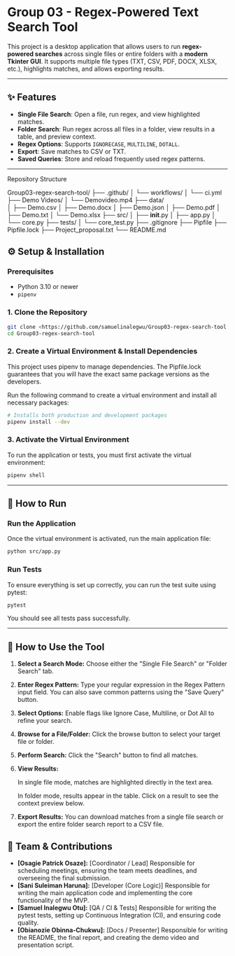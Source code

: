# Group 03 - Regex-Powered Text Search Tool

This project is a desktop application that allows users to run **regex-powered searches** across single files or entire folders with a **modern Tkinter GUI**. It supports multiple file types (TXT, CSV, PDF, DOCX, XLSX, etc.), highlights matches, and allows exporting results.

---

## ✨ Features
- **Single File Search**: Open a file, run regex, and view highlighted matches.  
- **Folder Search**: Run regex across all files in a folder, view results in a table, and preview context.  
- **Regex Options**: Supports `IGNORECASE`, `MULTILINE`, `DOTALL`.  
- **Export**: Save matches to CSV or TXT.  
- **Saved Queries**: Store and reload frequently used regex patterns.  

---

Repository Structure

   Group03-regex-search-tool/
    ├── .github/
    │   └── workflows/
    │       └── ci.yml
    ├── Demo Videos/
    │   └── Demovideo.mp4
    ├── data/         
    │   ├── Demo.csv
    │   ├── Demo.docx
    │   ├── Demo.json
    │   ├── Demo.pdf
    │   ├── Demo.txt
    │   └── Demo.xlsx
    ├── src/
    │   ├── __init__.py
    │   ├── app.py
    │   └── core.py
    ├── tests/
    │   └── core_test.py
    ├── .gitignore
    ├── Pipfile
    ├── Pipfile.lock
    ├── Project_proposal.txt
    └── README.md
     


## ⚙️ Setup & Installation

### Prerequisites

-   Python 3.10 or newer
-   `pipenv`


### 1. Clone the Repository

```bash
git clone <https://github.com/samuelinalegwu/Group03-regex-search-tool.git>
cd Group03-regex-search-tool
```


### 2. Create a Virtual Environment & Install Dependencies

This project uses pipenv to manage dependencies. The Pipfile.lock guarantees that you will have the exact same package versions as the developers.

Run the following command to create a virtual environment and install all necessary packages:


``` bash
# Installs both production and development packages
pipenv install --dev
```

### 3. Activate the Virtual Environment
To run the application or tests, you must first activate the virtual environment:

``` bash
pipenv shell
```

------------------------------------------------------------------------

## 🚀 How to Run

### Run the Application
Once the virtual environment is activated, run the main application file:

``` bash
python src/app.py
```

### Run Tests
To ensure everything is set up correctly, you can run the test suite using pytest:


``` bash
pytest
```

You should see all tests pass successfully.

------------------------------------------------------------------------

## 📖 How to Use the Tool

1. **Select a Search Mode:** Choose either the "Single File Search" or "Folder Search" tab.

2. **Enter Regex Pattern:** Type your regular expression in the Regex Pattern input field. You can also save common patterns using the "Save Query" button.

3. **Select Options:** Enable flags like Ignore Case, Multiline, or Dot All to refine your search.

4. **Browse for a File/Folder:** Click the browse button to select your target file or folder.

5. **Perform Search:** Click the "Search" button to find all matches.

6. **View Results:**

    In single file mode, matches are highlighted directly in the text area.

    In folder mode, results appear in the table. Click on a result to see the context preview below.

7. **Export Results:** You can download matches from a single file search or export the entire folder search report to a CSV file.


## 👥 Team & Contributions

- **[Osagie Patrick Osaze]:** [Coordinator / Lead] Responsible for scheduling meetings, ensuring the team meets deadlines, and overseeing the final submission.
- **[Sani Suleiman Haruna]:** [Developer (Core Logic)] Responsible for writing the main application code and implementing the core functionality of the MVP.
- **[Samuel Inalegwu Otu]:** [QA / CI & Tests] Responsible for writing the pytest tests, setting up Continuous Integration (CI), and ensuring code quality.
- **[Obianozie Obinna-Chukwu]:** [Docs / Presenter] Responsible for writing the README, the final report, and creating the demo video and presentation script.
